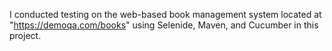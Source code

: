 


I conducted testing on the web-based book management system located at "https://demoqa.com/books" using Selenide, Maven, and Cucumber in this project.


